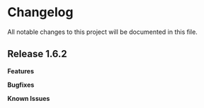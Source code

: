# Changelog

All notable changes to this project will be documented in this file.

## Release 1.6.2

**Features**

**Bugfixes**

**Known Issues**
